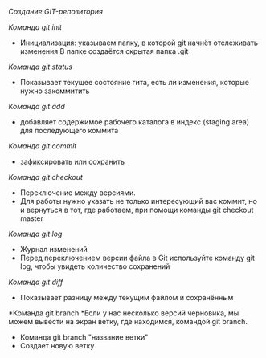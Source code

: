 *Создание GIT-репозитория*

*Команда git init*

* Инициализация: указываем папку, в которой git начнёт отслеживать изменения
В папке создаётся скрытая папка .git

*Команда git status*

* Показывает текущее состояние гита, есть  ли изменения, которые нужно закоммитить

*Команда git add*

* добавляет содержимое рабочего каталога 
в индекс (staging area) для последующего коммита

*Команда git commit* 

* зафиксировать или сохранить

*Команда git checkout*

* Переключение между версиями.
* Для работы нужно указать не только интересующий вас коммит, но и вернуться  в тот, где работаем, при помощи команды  git checkout master

*Команда git log*
* Журнал изменений
* Перед переключением версии файла в Git используйте команду git log, чтобы увидеть количество сохранений

*Команда git diff*
* Показывает разницу между текущим файлом и сохранённым

*Команда git branch
*Если у нас несколько версий черновика, мы можем вывести на экран ветку, где находимся, командой git branch.

* Команда git branch "название ветки"
* Создает новую ветку


